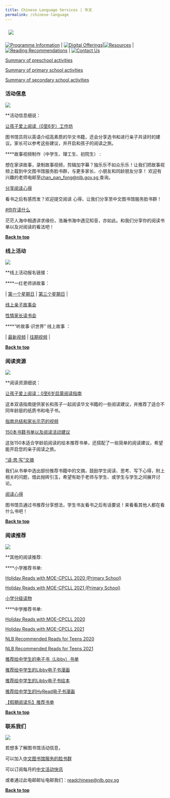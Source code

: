```yaml
---
title: Chinese Language Services | 华文
permalink: /chinese-language
---
```

<div class="image-container" style="margin: auto;">
			<a name="活动信息"><img src="/images/mother-tongue-services/Programme%20Information_Chinese.png " style="max-width: 15rem; padding: 10px; margin: auto;"></a></a>
	</div>


[![Programme Information](/images/mother-tongue-services/Programme%20Information_Chinese.png)](#programme-information) | [![Digital Offerings](/images/mother-tongue-services/Digital%20Offerings_Chinese.png)](#digital-offerings)|[![Resources](/images/mother-tongue-services/Resources_Chinese.png)](#resources) | [![Reading Recommendations](/images/mother-tongue-services/Reading%20Recommendations_Chinese.png)](#reading-recommendations) | [![Contact Us](/images/mother-tongue-services/Contact%20Us_Chinese%20.png)](#contact-us)


[Summary of preschool activities](/files/Preschool%20activities.pdf)

[Summary of primary school activities](/files/Primary%20school%20activities.pdf)

[Summary of secondary school activities](/files/Secondary%20school%20activities.pdf)


### 活动信息                                                       



![](/images/mother-tongue-services/Programme%20Information.png)

**活动信息细说：

[让孩子爱上阅读（0至6岁）工作坊 ](https://go.gov.sg/raise-a-reader)


图书馆员将以英语介绍高素质的华文书籍，还会分享选书和进行亲子共读时的建议。家长可以参考这些建议，并开启和孩子的阅读之旅。

****故事视频制作（中学生、理工生、初院生） :

想在家讲故事，录制故事视频，剪辑加字幕？独乐乐不如众乐乐！让我们把故事视频上载到中文图书馆服务脸书群，与更多家长、小朋友和同龄朋友分享！
欢迎有兴趣的老师电邮至[chan_pan_fong@nlb.gov.sg ](chan_pan_fong@nlb.gov.sg )查询。

[分享阅读心得](https://go.gov.sg/chinese-book-reviews )

看书之后有感而发？欢迎提交阅读
心得，让我们分享至中文图书馆服务脸书群！

[#你在读什么 ](https://go.gov.sg/shareclreads-teens )

茫茫人海中相遇讲求缘份，浩瀚书海中遇见知音，亦如此。和我们分享你的阅读书单以及对阅读的看法吧！

<b><a href="#top">Back to top</a></b>

### 线上活动



![](/images/mother-tongue-services/Digital%20Offerings.png)

**线上活动报名链接：

****一红老师讲故事：

| [第一个星期日](https://go.gov.sg/onered-storytelling)     | [第三个星期日](https://go.gov.sg/onered-storytelling2)     | 

[线上亲子故事会](https://go.gov.sg/chinese-folktales )

[性情家长读书会](https://go.gov.sg/growing-parents)

****“听故事·识世界” 线上故事 ：

| [最新视频](https://go.gov.sg/chinese-library-services)    | [往期视频](https://go.gov.sg/chinese-storytime-videos)     | 

<b><a href="#top">Back to top</a></b>	

### 阅读资源



![](/images/mother-tongue-services/Reading%20Resources.png)

**阅读资源细说：

[让孩子爱上阅读：0至6岁启蒙阅读指南](https://go.gov.sg/chinese-emergentguide-2020)

这本双语指南提供家长和孩子一起阅读华文书籍的一些阅读建议，并推荐了适合不同年龄层的纸质书和电子书。

[指南总结和家长示范的视频](https://go.gov.sg/emergentvideo)

[150本书籍书单以及阅读活动建议](https://go.gov.sg/chinese-early-literacy-books)

这张150本适合学龄前阅读的绘本推荐书单，还搭配了一些简单的阅读建议，希望能开启您的亲子阅读之旅。

[“读·思·写”文摘 ](https://go.gov.sg/rrw21)

我们从书单中选出部份推荐书籍中的文摘，鼓励学生阅读、思考、写下心得，附上相关的问题，借此抛砖引玉，希望有助于老师与学生、或学生与学生之间展开讨论。

[阅读心得](https://go.gov.sg/nlbbooktalk )

图书馆员通过书推荐分享想法，学生书友看书之后有话要说！来看看其他人都在看什么书吧！

<b><a href="#top">Back to top</a></b>	

### 阅读推荐



![](/images/mother-tongue-services/Reading%20Recommendations%20(Libby%20Containers).png)

**其他的阅读推荐:

****小学推荐书单:

[Holiday Reads with MOE-CPCLL 2020 (Primary School)](/files/Holiday%20Reads%20with%20MOE-CPCLL%202020%20(Primary%20School).pdf)

[Holiday Reads with MOE-CPCLL 2021 (Primary School)](/files/Holiday%20Reads%20with%20MOE-CPCLL%202021%20(Primary%20School).pdf)

[小学分级读物](https://go.gov.sg/pri-chinesegradedbooks)

****中学推荐书单:

[Holiday Reads with MOE-CPCLL 2020](/files/Holiday%20Reads%20with%20MOE-CPCLL%202020.pdf)

[Holiday Reads with MOE-CPCLL 2021](/files/Holiday%20Reads%20with%20MOE-CPCLL%202021.pdf)

[NLB Recommended Reads for Teens 2020](/files/NLB%20Recommended%20Reads%20for%20Teens%202020.pdf)

[NLB Recommended Reads for Teens 2021](/files/NLB%20Recommended%20Reads%20for%20Teens%202021.pdf)

[推荐给中学生的电子书（Libby）书单](https://go.gov.sg/teen-books-we-love )

[推荐给中学生的Libby电子书漫画](https://go.gov.sg/nlb-libby-comics4teens )

[推荐给中学生的Libby电子书绘本](https://go.gov.sg/nlb-libby-picbk4teens )

[推荐给中学生的HyRead电子书漫画](https://go.gov.sg/nlb-hyread-comics4teens )

[【假期阅读乐】推荐书单](https://go.gov.sg/holidayreads-sec )


<b><a href="#top">Back to top</a></b>	
	
### 联系我们

![](/images/mother-tongue-services/Contact%20Us.png)

若想多了解图书馆活动信息，

可以加入[中文图书馆服务的脸书群](https://go.gov.sg/chinese-library-services)

可以订阅每月的[中文活动快讯](https://go.gov.sg/nlb-chinese-edm)

或者通过此电邮邮址电邮我们：[readchinese@nlb.gov.sg](readchinese@nlb.gov.sg)


<b><a href="#top">Back to top</a></b>